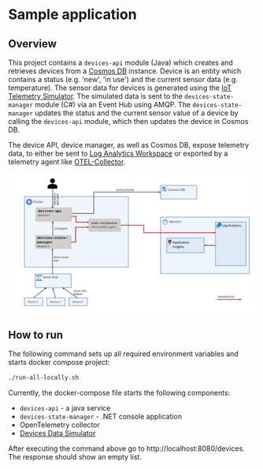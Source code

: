 # Sample application

## Overview

This project contains a `devices-api` module (Java) which creates and retrieves devices from a [Cosmos DB](https://learn.microsoft.com/en-us/azure/cosmos-db/introduction) instance. Device is an entity which contains a status (e.g. 'new', 'in use') and the current sensor data (e.g. temperature). The sensor data for devices is generated using the [IoT Telemetry Simulator](https://github.com/Azure-Samples/Iot-Telemetry-Simulator). The simulated data is sent to the `devices-state-manager` module (C#) via an Event Hub using AMQP. The `devices-state-manager` updates the status and the current sensor value of a device by calling the `devices-api` module, which then updates the device in Cosmos DB.

The device API, device manager, as well as Cosmos DB, expose telemetry data, to either be sent to [Log Analytics Workspace](https://learn.microsoft.com/en-us/azure/azure-monitor/logs/log-analytics-workspace-overview) or exported by a telemetry agent like [OTEL-Collector](https://opentelemetry.io/docs/collector/).

![image](./architecture.jpg)

## How to run

The following command sets up all required environment variables and starts docker compose project:

```bash
./run-all-locally.sh
```

Currently, the docker-compose file starts the following components:
* `devices-api` - a java service
* `devices-state-manager` - .NET console application
* OpenTelemetry collector
* [Devices Data Simulator](https://learn.microsoft.com/en-us/samples/azure-samples/iot-telemetry-simulator/azure-iot-device-telemetry-simulator/)

After executing the command above go to http://localhost:8080/devices. The response should show an empty list.
